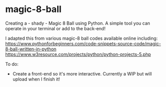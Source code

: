 # magic-8-ball
Creating a - shady - Magic 8 Ball using Python. A simple tool you can operate in your terminal or add to the back-end!

I adapted this from various magic-8 ball codes available online including: 
https://www.pythonforbeginners.com/code-snippets-source-code/magic-8-ball-written-in-python
https://www.w3resource.com/projects/python/python-projects-5.php

To do: 
- Create a front-end so it's more interactive. Currently a WIP but will upload when I finish it! 
